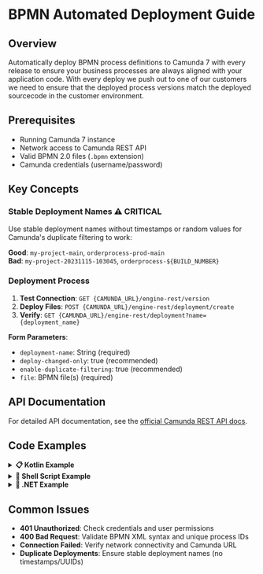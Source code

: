 # BPMN Automated Deployment Guide

## Overview

Automatically deploy BPMN process definitions to Camunda 7 with every release to ensure your business processes are always aligned with your application code. With every deploy we push out to one of our customers we need to ensure that the deployed process versions match the deployed sourcecode in the customer environment.

## Prerequisites

- Running Camunda 7 instance
- Network access to Camunda REST API
- Valid BPMN 2.0 files (`.bpmn` extension)
- Camunda credentials (username/password)

## Key Concepts

### Stable Deployment Names ⚠️ CRITICAL

Use stable deployment names without timestamps or random values for Camunda's duplicate filtering to work:

**Good**: `my-project-main`, `orderprocess-prod-main`  
**Bad**: `my-project-20231115-103045`, `orderprocess-${BUILD_NUMBER}`

### Deployment Process

1. **Test Connection**: `GET {CAMUNDA_URL}/engine-rest/version`
2. **Deploy Files**: `POST {CAMUNDA_URL}/engine-rest/deployment/create`
3. **Verify**: `GET {CAMUNDA_URL}/engine-rest/deployment?name={deployment_name}`

**Form Parameters**:
- `deployment-name`: String (required)
- `deploy-changed-only`: true (recommended)
- `enable-duplicate-filtering`: true (recommended)
- `file`: BPMN file(s) (required)

## API Documentation

For detailed API documentation, see the [official Camunda REST API docs](https://docs.camunda.org/rest/camunda-bpm-platform/7.23/#tag/Deployment/operation/createDeployment).

## Code Examples

<details>
<summary><strong>📋 Kotlin Example</strong></summary>

```kotlin
import java.io.File
import java.util.Base64
import kotlinx.coroutines.runBlocking
import okhttp3.*
import okhttp3.MediaType.Companion.toMediaType
import okhttp3.RequestBody.Companion.asRequestBody
import okhttp3.RequestBody.Companion.toRequestBody
import org.json.JSONObject
import java.io.IOException

class CamundaDeployer(
    private val url: String,
    private val username: String,
    private val password: String
) {
    private val client = OkHttpClient()
    private val auth = Base64.getEncoder().encodeToString("$username:$password".toByteArray())
    
    fun testConnection(): Boolean {
        val request = Request.Builder()
            .url("${url.trimEnd('/')}/engine-rest/version")
            .addHeader("Authorization", "Basic $auth")
            .build()
        
        return try {
            client.newCall(request).execute().use { response ->
                response.isSuccessful
            }
        } catch (e: IOException) {
            false
        }
    }
    
    fun deployBpmnFiles(deploymentName: String, bpmnFiles: List<String>): Pair<Boolean, String> {
        val multipartBuilder = MultipartBody.Builder()
            .setType(MultipartBody.FORM)
            .addFormDataPart("deployment-name", deploymentName)
            .addFormDataPart("deploy-changed-only", "true")
            .addFormDataPart("enable-duplicate-filtering", "true")
        
        // Add BPMN files
        bpmnFiles.forEach { filePath ->
            val file = File(filePath)
            if (file.exists()) {
                multipartBuilder.addFormDataPart(
                    "file",
                    file.name,
                    file.asRequestBody("application/xml".toMediaType())
                )
            }
        }
        
        val request = Request.Builder()
            .url("${url.trimEnd('/')}/engine-rest/deployment/create")
            .addHeader("Authorization", "Basic $auth")
            .post(multipartBuilder.build())
            .build()
        
        return try {
            client.newCall(request).execute().use { response ->
                val responseBody = response.body?.string() ?: ""
                if (response.isSuccessful) {
                    Pair(true, responseBody)
                } else {
                    Pair(false, responseBody)
                }
            }
        } catch (e: IOException) {
            Pair(false, e.message ?: "Network error")
        }
    }
    
    fun verifyDeployment(deploymentName: String): Boolean {
        val request = Request.Builder()
            .url("${url.trimEnd('/')}/engine-rest/deployment?name=$deploymentName")
            .addHeader("Authorization", "Basic $auth")
            .build()
        
        return try {
            client.newCall(request).execute().use { response ->
                if (response.isSuccessful) {
                    val responseBody = response.body?.string() ?: "[]"
                    val deployments = JSONObject("{\"deployments\": $responseBody}")
                    val deploymentsArray = deployments.getJSONArray("deployments")
                    
                    for (i in 0 until deploymentsArray.length()) {
                        val deployment = deploymentsArray.getJSONObject(i)
                        if (deployment.getString("name") == deploymentName) {
                            return true
                        }
                    }
                    false
                } else {
                    false
                }
            }
        } catch (e: IOException) {
            false
        }
    }
}

// Usage
fun main() {
    val deployer = CamundaDeployer(
        url = "https://camunda.example.com",
        username = "admin",
        password = "password"
    )
    
    if (!deployer.testConnection()) {
        println("Cannot connect to Camunda")
        return
    }
    
    // Use stable deployment name without timestamps or random values
    // This ensures Camunda's duplicate filtering works correctly
    val (success, result) = deployer.deployBpmnFiles(
        deploymentName = "my-project-main", // Stable name format: {project}-{branch}
        bpmnFiles = listOf("process1.bpmn", "process2.bpmn")
    )
    
    if (!success) {
        println("Deployment failed: $result")
        return
    }
    
    val jsonResult = JSONObject(result)
    println("Deployment successful: ${jsonResult.getString("id")}")
}
```

</details>

<details>
<summary><strong>🐚 Shell Script Example</strong></summary>

```bash
#!/bin/bash

# Configuration
CAMUNDA_URL="${CAMUNDA_URL:-https://camunda.example.com}"
CAMUNDA_USER="${CAMUNDA_USER:-admin}"
CAMUNDA_PASS="${CAMUNDA_PASS:-password}"
# Use stable deployment name without timestamps for duplicate filtering
DEPLOYMENT_NAME="my-project-main"  # Format: {project}-{branch}

# Test connection
echo "Testing Camunda connection..."
if ! curl -sf -u "$CAMUNDA_USER:$CAMUNDA_PASS" \
  "$CAMUNDA_URL/engine-rest/version" > /dev/null; then
  echo "Error: Cannot connect to Camunda"
  exit 1
fi

# Build form arguments
FORM_ARGS=""
FORM_ARGS="$FORM_ARGS -F deployment-name=$DEPLOYMENT_NAME"
FORM_ARGS="$FORM_ARGS -F deploy-changed-only=true"
FORM_ARGS="$FORM_ARGS -F enable-duplicate-filtering=true"

# Add BPMN files
for file in *.bpmn; do
  if [ -f "$file" ]; then
    FORM_ARGS="$FORM_ARGS -F file=@$file"
    echo "Adding file: $file"
  fi
done

# Deploy to Camunda
echo "Deploying to Camunda..."
RESPONSE=$(curl -s -w "\n%{http_code}" \
  -u "$CAMUNDA_USER:$CAMUNDA_PASS" \
  $FORM_ARGS \
  "$CAMUNDA_URL/engine-rest/deployment/create")

HTTP_CODE=$(echo "$RESPONSE" | tail -n1)
RESPONSE_BODY=$(echo "$RESPONSE" | head -n -1)

if [ "$HTTP_CODE" -ne 200 ]; then
  echo "Deployment failed with HTTP $HTTP_CODE"
  echo "$RESPONSE_BODY"
  exit 1
fi

echo "Deployment successful"
echo "$RESPONSE_BODY" | jq .
```

</details>

<details>
<summary><strong>🔷 .NET Example</strong></summary>

```csharp
using System;
using System.Collections.Generic;
using System.IO;
using System.Net.Http;
using System.Text;
using System.Text.Json;
using System.Threading.Tasks;
using System.Linq;

public class CamundaDeployer
{
    private readonly HttpClient _httpClient;
    private readonly string _url;
    private readonly string _authHeader;

    public CamundaDeployer(string url, string username, string password)
    {
        _url = url.TrimEnd('/');
        _httpClient = new HttpClient();
        var credentials = Convert.ToBase64String(Encoding.UTF8.GetBytes($"{username}:{password}"));
        _authHeader = $"Basic {credentials}";
    }

    public async Task<bool> TestConnectionAsync()
    {
        try
        {
            var request = new HttpRequestMessage(HttpMethod.Get, $"{_url}/engine-rest/version");
            request.Headers.Add("Authorization", _authHeader);
            
            var response = await _httpClient.SendAsync(request);
            return response.IsSuccessStatusCode;
        }
        catch (Exception)
        {
            return false;
        }
    }

    public async Task<(bool Success, string Result)> DeployBpmnFilesAsync(string deploymentName, IEnumerable<string> bpmnFiles)
    {
        try
        {
            using var content = new MultipartFormDataContent();
            
            // Add form fields
            content.Add(new StringContent(deploymentName), "deployment-name");
            content.Add(new StringContent("true"), "deploy-changed-only");
            content.Add(new StringContent("true"), "enable-duplicate-filtering");
            
            // Add BPMN files
            foreach (var filePath in bpmnFiles)
            {
                if (File.Exists(filePath))
                {
                    var fileName = Path.GetFileName(filePath);
                    var fileContent = new StreamContent(File.OpenRead(filePath));
                    fileContent.Headers.ContentType = new System.Net.Http.Headers.MediaTypeHeaderValue("application/xml");
                    content.Add(fileContent, "file", fileName);
                }
            }

            var request = new HttpRequestMessage(HttpMethod.Post, $"{_url}/engine-rest/deployment/create");
            request.Headers.Add("Authorization", _authHeader);
            request.Content = content;

            var response = await _httpClient.SendAsync(request);
            var responseBody = await response.Content.ReadAsStringAsync();

            if (response.IsSuccessStatusCode)
            {
                return (true, responseBody);
            }
            else
            {
                return (false, responseBody);
            }
        }
        catch (Exception ex)
        {
            return (false, ex.Message);
        }
    }

    public async Task<bool> VerifyDeploymentAsync(string deploymentName)
    {
        try
        {
            var request = new HttpRequestMessage(HttpMethod.Get, $"{_url}/engine-rest/deployment?name={deploymentName}");
            request.Headers.Add("Authorization", _authHeader);
            
            var response = await _httpClient.SendAsync(request);
            
            if (response.IsSuccessStatusCode)
            {
                var responseBody = await response.Content.ReadAsStringAsync();
                var deployments = JsonSerializer.Deserialize<List<DeploymentInfo>>(responseBody);
                return deployments?.Any(d => d.Name == deploymentName) ?? false;
            }
            
            return false;
        }
        catch (Exception)
        {
            return false;
        }
    }

    public void Dispose()
    {
        _httpClient?.Dispose();
    }
}

public class DeploymentInfo
{
    public string Id { get; set; }
    public string Name { get; set; }
    public string DeploymentTime { get; set; }
}

// Usage
class Program
{
    static async Task Main(string[] args)
    {
        using var deployer = new CamundaDeployer(
            url: Environment.GetEnvironmentVariable("CAMUNDA_URL") ?? "https://camunda.example.com",
            username: Environment.GetEnvironmentVariable("CAMUNDA_USER") ?? "admin",
            password: Environment.GetEnvironmentVariable("CAMUNDA_PASS") ?? "password"
        );

        if (!await deployer.TestConnectionAsync())
        {
            Console.WriteLine("Cannot connect to Camunda");
            Environment.Exit(1);
        }

        // Use stable deployment name without timestamps or random values
        // This ensures Camunda's duplicate filtering works correctly
        var (success, result) = await deployer.DeployBpmnFilesAsync(
            deploymentName: "my-project-main", // Stable name format: {project}-{branch}
            bpmnFiles: new[] { "process1.bpmn", "process2.bpmn" }
        );

        if (!success)
        {
            Console.WriteLine($"Deployment failed: {result}");
            Environment.Exit(1);
        }

        var jsonResult = JsonSerializer.Deserialize<JsonElement>(result);
        Console.WriteLine($"Deployment successful: {jsonResult.GetProperty("id").GetString()}");
    }
}
```

</details>

## Common Issues

- **401 Unauthorized**: Check credentials and user permissions
- **400 Bad Request**: Validate BPMN XML syntax and unique process IDs
- **Connection Failed**: Verify network connectivity and Camunda URL
- **Duplicate Deployments**: Ensure stable deployment names (no timestamps/UUIDs)